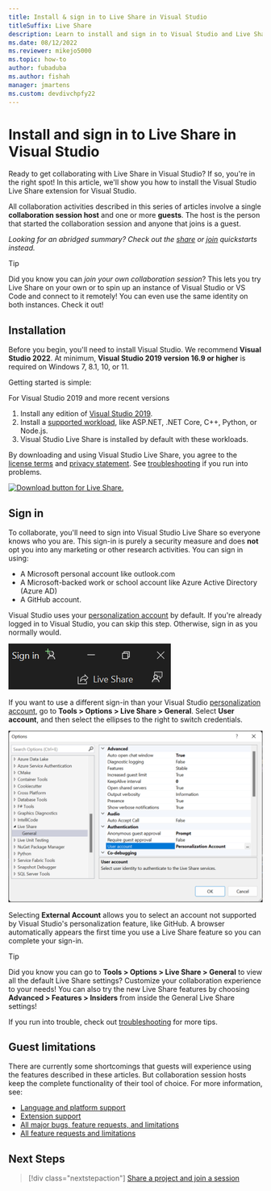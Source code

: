 ```yaml
---
title: Install & sign in to Live Share in Visual Studio
titleSuffix: Live Share
description: Learn to install and sign in to Visual Studio and Live Share so that you can collaborate on projects with your team.
ms.date: 08/12/2022
ms.reviewer: mikejo5000
ms.topic: how-to
author: fubaduba
ms.author: fishah
manager: jmartens
ms.custom: devdivchpfy22
---
```


<!--
Copyright © Microsoft Corporation
All rights reserved.
Creative Commons Attribution 4.0 License (International): https://creativecommons.org/licenses/by/4.0/legalcode
-->

# Install and sign in to Live Share in Visual Studio

Ready to get collaborating with Live Share in Visual Studio? If so, you're in the right spot! In this article, we'll show you how to install the Visual Studio Live Share extension for Visual Studio.

All collaboration activities described in this series of articles involve a single **collaboration session host** and one or more **guests**. The host is the person that started the collaboration session and anyone that joins is a guest.

*Looking for an abridged summary? Check out the [share](../quickstart/share.md) or [join](../quickstart/join.md) quickstarts instead.*

> [!TIP]
> Did you know you can *join your own collaboration session*? This lets you try Live Share on your own or to spin up an instance of Visual Studio or VS Code and connect to it remotely! You can even use the same identity on both instances. Check it out!

## Installation

Before you begin, you'll need to install Visual Studio. We recommend **Visual Studio 2022**. At minimum, **Visual Studio 2019 version 16.9 or higher** is required on Windows 7, 8.1, 10, or 11.

Getting started is simple:

For Visual Studio 2019 and more recent versions

1. Install any edition of [Visual Studio 2019](https://visualstudio.microsoft.com/vs/).
2. Install a [supported workload](../reference/platform-support.md#visual-studio), like ASP.NET, .NET Core, C++, Python, or Node.js.
3. Visual Studio Live Share is installed by default with these workloads.

By downloading and using Visual Studio Live Share, you agree to the [license terms](https://aka.ms/vsls-license) and [privacy statement](https://www.microsoft.com/en-us/privacystatement/EnterpriseDev/default.aspx). See [troubleshooting](../troubleshooting.md) if you run into problems.

[![Download button for Live Share.](../media/download.png)](https://aka.ms/vsls-dl/vs)

## Sign in

To collaborate, you'll need to sign into Visual Studio Live Share so everyone knows who you are. This sign-in is purely a security measure and does **not** opt you into any marketing or other research activities. You can sign in using:

- A Microsoft personal account like outlook.com
- A Microsoft-backed work or school account like Azure Active Directory (Azure AD)
- A GitHub account.

Visual Studio uses your [personalization account](/visualstudio/ide/signing-in-to-visual-studio) by default. If you're already logged in to Visual Studio, you can skip this step. Otherwise, sign in as you normally would.

![Screenshot that shows the Visual Studio sign in button.](../media/vs-sign-in-button.png)

If you want to use a different sign-in than your Visual Studio [personalization account](/visualstudio/ide/signing-in-to-visual-studio), go to **Tools > Options > Live Share > General**. Select **User account**, and then select the ellipses to the right to switch credentials.

![Screenshot that shows the Visual Studio Tools options for Live Share.](../media/vs-tools-optionsnew.png)

Selecting **External Account** allows you to select an account not supported by Visual Studio's personalization feature, like GitHub. A browser automatically appears the first time you use a Live Share feature so you can complete your sign-in.

>[!TIP]
>Did you know you can go to **Tools > Options > Live Share > General** to view all the default Live Share settings? Customize your collaboration experience to your needs! You can also try the new Live Share features by choosing **Advanced > Features > Insiders** from inside the General Live Share settings!  

If you run into trouble, check out [troubleshooting](../troubleshooting.md#sign-in) for more tips.

## Guest limitations

There are currently some shortcomings that guests will experience using the features described in these articles. But collaboration session hosts keep the complete functionality of their tool of choice. For more information, see:

- [Language and platform support](../reference/platform-support.md)
- [Extension support](../reference/extensions.md)
- [All major bugs, feature requests, and limitations](https://aka.ms/vsls-issues)
- [All feature requests and limitations](https://aka.ms/vsls-feature-requests)

## Next Steps

> [!div class="nextstepaction"]
> [Share a project and join a session](share-project-join-session-visual-studio.md)
